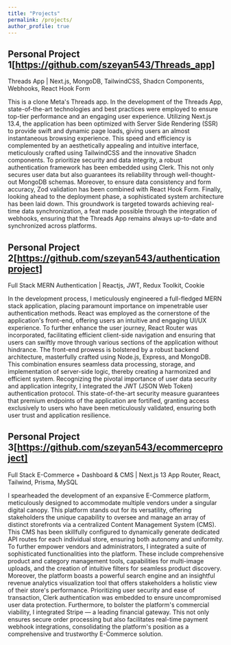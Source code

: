 ```yaml
---
title: "Projects"
permalink: /projects/
author_profile: true
---
```

## Personal Project 1[https://github.com/szeyan543/Threads_app]
Threads App | Next.js, MongoDB, TailwindCSS, Shadcn Components, Webhooks, React Hook Form

This is a clone Meta's Threads app. In the development of the Threads App, state-of-the-art technologies and best practices were employed to ensure top-tier performance and an engaging user experience. Utilizing Next.js 13.4, the application has been optimized with Server Side Rendering (SSR) to provide swift and dynamic page loads, giving users an almost instantaneous browsing experience. This speed and efficiency is complemented by an aesthetically appealing and intuitive interface, meticulously crafted using TailwindCSS and the innovative Shadcn components. To prioritize security and data integrity, a robust authentication framework has been embedded using Clerk. This not only secures user data but also guarantees its reliability through well-thought-out MongoDB schemas. Moreover, to ensure data consistency and form accuracy, Zod validation has been combined with React Hook Form. Finally, looking ahead to the deployment phase, a sophisticated system architecture has been laid down. This groundwork is targeted towards achieving real-time data synchronization, a feat made possible through the integration of webhooks, ensuring that the Threads App remains always up-to-date and synchronized across platforms.

## Personal Project 2[https://github.com/szeyan543/authenticationproject]
Full Stack MERN Authentication | Reactjs, JWT, Redux Toolkit, Cookie

In the development process, I meticulously engineered a full-fledged MERN stack application, placing paramount importance on impenetrable user authentication methods. React was employed as the cornerstone of the application's front-end, offering users an intuitive and engaging UI/UX experience. To further enhance the user journey, React Router was incorporated, facilitating efficient client-side navigation and ensuring that users can swiftly move through various sections of the application without hindrance. The front-end prowess is bolstered by a robust backend architecture, masterfully crafted using Node.js, Express, and MongoDB. This combination ensures seamless data processing, storage, and implementation of server-side logic, thereby creating a harmonized and efficient system. Recognizing the pivotal importance of user data security and application integrity, I integrated the JWT (JSON Web Token) authentication protocol. This state-of-the-art security measure guarantees that premium endpoints of the application are fortified, granting access exclusively to users who have been meticulously validated, ensuring both user trust and application resilience.

## Personal Project 3[https://github.com/szeyan543/ecommerceproject]
Full Stack E-Commerce + Dashboard & CMS | Next.js 13 App Router, React, Tailwind, Prisma, MySQL

I spearheaded the development of an expansive E-Commerce platform, meticulously designed to accommodate multiple vendors under a singular digital canopy. This platform stands out for its versatility, offering stakeholders the unique capability to oversee and manage an array of distinct storefronts via a centralized Content Management System (CMS). This CMS has been skillfully configured to dynamically generate dedicated API routes for each individual store, ensuring both autonomy and uniformity. To further empower vendors and administrators, I integrated a suite of sophisticated functionalities into the platform. These include comprehensive product and category management tools, capabilities for multi-image uploads, and the creation of intuitive filters for seamless product discovery. Moreover, the platform boasts a powerful search engine and an insightful revenue analytics visualization tool that offers stakeholders a holistic view of their store's performance. Prioritizing user security and ease of transaction, Clerk authentication was embedded to ensure uncompromised user data protection. Furthermore, to bolster the platform's commercial viability, I integrated Stripe — a leading financial gateway. This not only ensures secure order processing but also facilitates real-time payment webhook integrations, consolidating the platform's position as a comprehensive and trustworthy E-Commerce solution.
